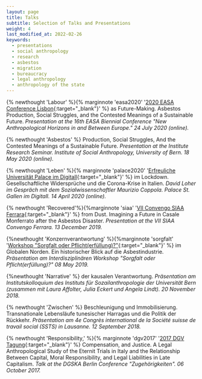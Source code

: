 ```yaml
---
layout: page
title: Talks
subtitle: Selection of Talks and Presentations
weight: 4
last_modified_at: 2022-02-26
keywords:
  - presentations
  - social anthropology
  - research
  - asbestos
  - migration
  - bureaucracy
  - legal anthropology
  - anthropology of the state
---
```


{% newthought 'Labour' %}{% marginnote 'easa2020' '[2020 EASA Conference Lisbon](https://easaonline.org/conferences/easa2020/panels#8631){:target="_blank"}' %} as Future-Making. Asbestos Production, Social Struggles, and the Contested Meanings of a Sustainable Future. *Presentation at the 16th EASA Biennial Conference "New Anthropological Horizons in and Between Europe." 24 July 2020 (online).*

{% newthought 'Asbestos' %} Production, Social Struggles, And the Contested Meanings of a Sustainable Future. *Presentation at the Institute Research Seminar. Institute of Social Anthropology, University of Bern. 18 May 2020 (online).*

{% newthought 'Leben' %}{% marginnote 'palace2020' '[Erfreuliche Universität Palace im Digitall](https://www.palace.sg/index/event/xEvent/2012/js/no){:target="_blank"}' %} im Lockdown. Gesellschaftliche Widersprüche und die Corona-Krise in Italien. *David Loher im Gespräch mit dem Sozialwissenschaftler Maurizio Coppola. Palace St. Gallen im Digitall. 14 April 2020 (online).*

{% newthought 'Recovered'%}{%marginnote 'siaa' '[VII Convengo SIAA Ferrara](http://www.antropologiaapplicata.com/vii-convegno-siaa-2019/){:target="_blank"}' %} from Dust. Imagining a Future in Casale Monferrato after the Asbestos Disaster. *Presentation at the VII SIAA Convengo Ferrara. 13 December 2019.*

{%newthought 'Konzernverantwortung' %}{%marginnote 'sorgfalt' '[Workshop "Sorgfalt oder Pflicht(erfüllung)?"](https://www.anthro.unibe.ch/ueber_uns/aeltere_veranstaltungen/sorgfalt_oder_pflichterfuellung/index_ger.html){:target="_blank"}' %} im Globalen Norden. Ein historischer Blick auf die Asbestindustrie. *Präsentation am Interdisziplinären Workshop "Sorgfalt oder Pflicht(erfüllung)?" 08 May 2019.*

{%newthought 'Narrative' %} der kausalen Verantwortung. *Präsentation am Institutskolloquium des Instituts für Sozailanthropologie der Universität Bern (zusammen mit Laura Affolter, Julia Eckert und Angela Lindt). 20 November 2018.*  

{% newthought 'Zwischen' %} Beschleunigung und Immobilisierung. Transnationale Lebensläufe tunesischer Harragas und die Politik der Rückkehr. *Präsentation am 4e Congrès international de la Société suisse de travail social (SSTS) in Lausanne. 12 September 2018.*

{% newthought 'Responsibility,' %}{% marginnote 'dgv2017' '[2017 DGV Tagung](https://www.dgska.de/tagungen/dgv-tagung-2017/){:target="_blank"}' %} Compensation, and Justice. A Legal Anthropological Study of the Eternit Trials in Italy and the Relationship Between Capital, Moral Responsibility, and Legal Liabilities in Late Capitalism. *Talk at the DGSKA Berlin Conference "Zugehörigkeiten". 06 October 2017.*
